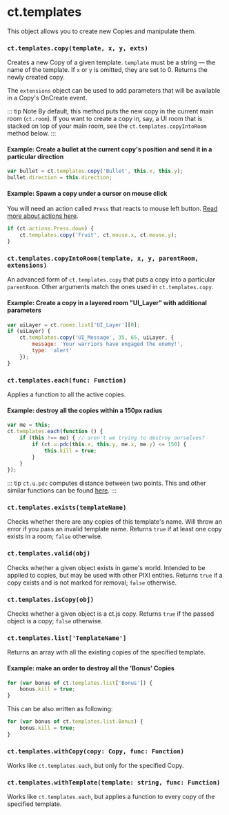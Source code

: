 # ct.templates

This object allows you to create new Copies and manipulate them.

### `ct.templates.copy(template, x, y, exts)`

Creates a new Copy of a given template. `template` must be a string — the name of the template. If `x` or `y` is omitted, they are set to 0. Returns the newly created copy.

The `extensions` object can be used to add parameters that will be available in a Copy's OnCreate event.

::: tip Note
By default, this method puts the new copy in the current main room (`ct.room`). If you want to create a copy in, say, a UI room that is stacked on top of your main room, see the `ct.templates.copyIntoRoom` method below.
:::

#### Example: Create a bullet at the current copy's position and send it in a particular direction

```js
var bullet = ct.templates.copy('Bullet', this.x, this.y);
bullet.direction = this.direction;
```

#### Example: Spawn a copy under a cursor on mouse click

You will need an action called `Press` that reacts to mouse left button. [Read more about actions here](actions.html).

```js
if (ct.actions.Press.down) {
    ct.templates.copy('Fruit', ct.mouse.x, ct.mouse.y);
}
```

### `ct.templates.copyIntoRoom(template, x, y, parentRoom, extensions)`

An advanced form of `ct.templates.copy` that puts a copy into a particular `parentRoom`. Other arguments match the ones used in `ct.templates.copy`.

#### Example: Create a copy in a layered room "UI_Layer" with additional parameters

```js
var uiLayer = ct.rooms.list['UI_Layer'][0];
if (uiLayer) {
    ct.templates.copy('UI_Message', 35, 65, uiLayer, {
        message: 'Your warriors have engaged the enemy!',
        type: 'alert'
    });
}
```

### `ct.templates.each(func: Function)`

Applies a function to all the active copies.

#### Example: destroy all the copies within a 150px radius

```js
var me = this;
ct.templates.each(function () {
    if (this !== me) { // aren't we trying to destroy ourselves?
        if (ct.u.pdc(this.x, this.y, me.x, me.y) <= 150) {
            this.kill = true;
        }
    }
});
```

::: tip
`ct.u.pdc` computes distance between two points. This and other similar functions can be found [here](ct.u.html).
:::

### `ct.templates.exists(templateName)`

 Checks whether there are any copies of this template's name. Will throw an error if you pass an invalid template name. Returns `true` if at least one copy exists in a room; `false` otherwise.

### `ct.templates.valid(obj)`
Checks whether a given object exists in game's world. Intended to be applied to copies, but may be used with other PIXI entities. Returns `true` if a copy exists and is not marked for removal; `false` otherwise.

### `ct.templates.isCopy(obj)`
Checks whether a given object is a ct.js copy. Returns `true` if the passed object is a copy; `false` otherwise.

### `ct.templates.list['TemplateName']`

Returns an array with all the existing copies of the specified template.

#### Example: make an order to destroy all the 'Bonus' Copies

```js
for (var bonus of ct.templates.list['Bonus']) {
    bonus.kill = true;
}
```

This can be also written as following:

```js
for (var bonus of ct.templates.list.Bonus) {
    bonus.kill = true;
}
```

### `ct.templates.withCopy(copy: Copy, func: Function)`

Works like `ct.templates.each`, but only for the specified Copy.

### `ct.templates.withTemplate(template: string, func: Function)`

Works like `ct.templates.each`, but applies a function to every copy of the specified template.
